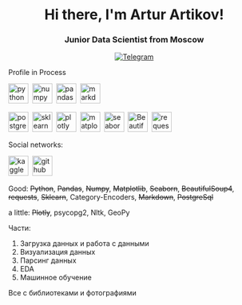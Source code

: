 <div id="header" align="center">
  <h1>Hi there, I'm Artur Artikov!</h1>
  <h3>Junior Data Scientist from Moscow</h3> 
</div>


<div id="socials" align="center">
  <a href="https://t.me/ArturArtikov">
    <img src="https://img.shields.io/badge/Telegram-blue&logo=Telegram" alt="Telegram">
  </a>
</div>

Profile in Process <img src="https://cdn.icon-icons.com/icons2/1489/PNG/512/loadingcircles_102612.png" width="10" height="10">

<img src="https://cdn.jsdelivr.net/gh/devicons/devicon/icons/python/python-original-wordmark.svg" title="python" width="40" height="40" />&nbsp;
<img src="https://cdn.jsdelivr.net/gh/devicons/devicon/icons/numpy/numpy-original-wordmark.svg" title="numpy" width="40" height="40" />&nbsp;
<img src="https://cdn.jsdelivr.net/gh/devicons/devicon/icons/pandas/pandas-original-wordmark.svg" title="pandas" width="40" height="40" />&nbsp;
<img src="https://cdn.jsdelivr.net/gh/devicons/devicon/icons/markdown/markdown-original.svg" title="markdown" width="40" height="40" />&nbsp;



<img src="https://cdn.jsdelivr.net/gh/devicons/devicon/icons/postgresql/postgresql-original-wordmark.svg" title="postgresql" width="40" height="40" />&nbsp;
<img src="https://pbs.twimg.com/profile_images/1597302113851285505/uLahwA4q_400x400.jpg" title="sklearn" width="40" height="40" />&nbsp;
<img src="https://store-images.s-microsoft.com/image/apps.36868.bfb0e2ee-be9e-4c73-807f-e0a7b805b1be.712aff5d-5800-47e0-97be-58d17ada3fb8.a46845e6-ce94-44cf-892b-54637c6fcf06" title="plotly" width="40" height="40" />&nbsp;
<img src="https://helve-blog.com/images/icon/matplotlib.png" title="matplotlib" width="40" height="40" />&nbsp;
<img src="https://encrypted-tbn0.gstatic.com/images?q=tbn:ANd9GcS2NlF-TJs7t4xv02opfzaBDvPrnDTiwDbdLg&usqp=CAU" title="seaborn" width="40" height="40" />&nbsp;
<img src="https://play-lh.googleusercontent.com/yMjUC6LBh7uOCK6wUcIEf5MHZQmSqDPXoInOQLZzw0DWQsPJuvkwSymX2zI4Ok7i_BY" title="BeautifulSoup4" width="40" height="40" />&nbsp;
<img src="https://upload.wikimedia.org/wikipedia/commons/thumb/a/aa/Requests_Python_Logo.png/800px-Requests_Python_Logo.png" title="request" width="40" height="40" />&nbsp;
<img src=""/>

Social networks:

<img src="https://cdn.jsdelivr.net/gh/devicons/devicon/icons/kaggle/kaggle-original-wordmark.svg" title="kaggle" width="40" height="40" />&nbsp;
<img src="https://cdn.jsdelivr.net/gh/devicons/devicon/icons/github/github-original-wordmark.svg" title="github" width="40" height="40" />&nbsp;

Good:
~~Python~~, ~~Pandas~~, ~~Numpy~~, ~~Matplotlib~~, ~~Seaborn~~, ~~BeautifulSoup4~~, ~~requests~~, ~~Sklearn~~, Category-Encoders, ~~Markdown~~, ~~PostgreSql~~

a little:
~~Plotly~~, psycopg2, Nltk, GeoPy

Части:
1. Загрузка данных и работа с данными
2. Визуализация данных
3. Парсинг данных
4. EDA
5. Машинное обучение

Все с библиотеками и фотографиями
